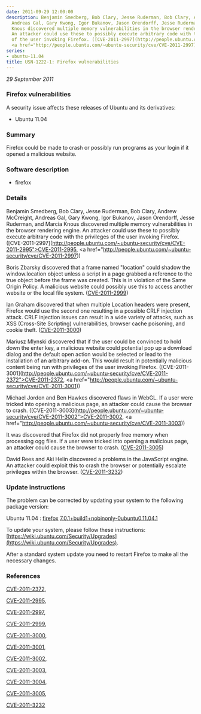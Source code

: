 ```yaml
---
date: 2011-09-29 12:00:00
description: Benjamin Smedberg, Bob Clary, Jesse Ruderman, Bob Clary, Andrew McCreight,
  Andreas Gal, Gary Kwong, Igor Bukanov, Jason Orendorff, Jesse Ruderman, and Marcia
  Knous discovered multiple memory vulnerabilities in the browser rendering engine.
  An attacker could use these to possibly execute arbitrary code with the privileges
  of the user invoking Firefox. ([CVE-2011-2997](http://people.ubuntu.com/~ubuntu-security/cve/CVE-2011-2995">CVE-2011-2995</a>,
  <a href="http://people.ubuntu.com/~ubuntu-security/cve/CVE-2011-2997))
series:
- ubuntu-11.04
title: USN-1222-1: Firefox vulnerabilities
---
```


*29 September 2011*

### Firefox vulnerabilities

A security issue affects these releases of Ubuntu and its derivatives:

* Ubuntu 11.04

### Summary

Firefox could be made to crash or possibly run programs as your login if it opened a malicious website.

### Software description

* firefox 

### Details

Benjamin Smedberg, Bob Clary, Jesse Ruderman, Bob Clary, Andrew McCreight, Andreas Gal, Gary Kwong, Igor Bukanov, Jason Orendorff, Jesse Ruderman, and Marcia Knous discovered multiple memory vulnerabilities in the browser rendering engine. An attacker could use these to possibly execute arbitrary code with the privileges of the user invoking Firefox. ([CVE-2011-2997](http://people.ubuntu.com/~ubuntu-security/cve/CVE-2011-2995">CVE-2011-2995</a>, <a href="http://people.ubuntu.com/~ubuntu-security/cve/CVE-2011-2997))

Boris Zbarsky discovered that a frame named &quot;location&quot; could shadow the window.location object unless a script in a page grabbed a reference to the true object before the frame was created. This is in violation of the Same Origin Policy. A malicious website could possibly use this to access another website or the local file system. ([CVE-2011-2999](http://people.ubuntu.com/~ubuntu-security/cve/CVE-2011-2999))

Ian Graham discovered that when multiple Location headers were present, Firefox would use the second one resulting in a possible CRLF injection attack. CRLF injection issues can result in a wide variety of attacks, such as XSS (Cross-Site Scripting) vulnerabilities, browser cache poisoning, and cookie theft. ([CVE-2011-3000](http://people.ubuntu.com/~ubuntu-security/cve/CVE-2011-3000))

Mariusz Mlynski discovered that if the user could be convinced to hold down the enter key, a malicious website could potential pop up a download dialog and the default open action would be selected or lead to the installation of an arbitrary add-on. This would result in potentially malicious content being run with privileges of the user invoking Firefox. ([CVE-2011-3001](http://people.ubuntu.com/~ubuntu-security/cve/CVE-2011-2372">CVE-2011-2372</a>, <a href="http://people.ubuntu.com/~ubuntu-security/cve/CVE-2011-3001))

Michael Jordon and Ben Hawkes discovered flaws in WebGL. If a user were tricked into opening a malicious page, an attacker could cause the browser to crash. ([CVE-2011-3003](http://people.ubuntu.com/~ubuntu-security/cve/CVE-2011-3002">CVE-2011-3002</a>, <a href="http://people.ubuntu.com/~ubuntu-security/cve/CVE-2011-3003))

It was discovered that Firefox did not properly free memory when processing ogg files. If a user were tricked into opening a malicious page, an attacker could cause the browser to crash. ([CVE-2011-3005](http://people.ubuntu.com/~ubuntu-security/cve/CVE-2011-3005))

David Rees and Aki Helin discovered a problems in the JavaScript engine. An attacker could exploit this to crash the browser or potentially escalate privileges within the browser. ([CVE-2011-3232](http://people.ubuntu.com/~ubuntu-security/cve/CVE-2011-3232)) 

### Update instructions

The problem can be corrected by updating your system to the following package version:

Ubuntu 11.04
 : [firefox](https://launchpad.net/ubuntu/+source/firefox) <span> [7.0.1+build1+nobinonly-0ubuntu0.11.04.1](https://launchpad.net/ubuntu/+source/firefox/7.0.1+build1+nobinonly-0ubuntu0.11.04.1) </span> 

To update your system, please follow these instructions: [https://wiki.ubuntu.com/Security/Upgrades](https://wiki.ubuntu.com/Security/Upgrades).

After a standard system update you need to restart Firefox to make all the necessary changes. 

### References

 
 [CVE-2011-2372](http://people.ubuntu.com/~ubuntu-security/cve/CVE-2011-2372), 

 [CVE-2011-2995](http://people.ubuntu.com/~ubuntu-security/cve/CVE-2011-2995), 

 [CVE-2011-2997](http://people.ubuntu.com/~ubuntu-security/cve/CVE-2011-2997), 

 [CVE-2011-2999](http://people.ubuntu.com/~ubuntu-security/cve/CVE-2011-2999), 

 [CVE-2011-3000](http://people.ubuntu.com/~ubuntu-security/cve/CVE-2011-3000), 

 [CVE-2011-3001](http://people.ubuntu.com/~ubuntu-security/cve/CVE-2011-3001), 

 [CVE-2011-3002](http://people.ubuntu.com/~ubuntu-security/cve/CVE-2011-3002), 

 [CVE-2011-3003](http://people.ubuntu.com/~ubuntu-security/cve/CVE-2011-3003), 

 [CVE-2011-3004](http://people.ubuntu.com/~ubuntu-security/cve/CVE-2011-3004), 

 [CVE-2011-3005](http://people.ubuntu.com/~ubuntu-security/cve/CVE-2011-3005), 

 [CVE-2011-3232](http://people.ubuntu.com/~ubuntu-security/cve/CVE-2011-3232)